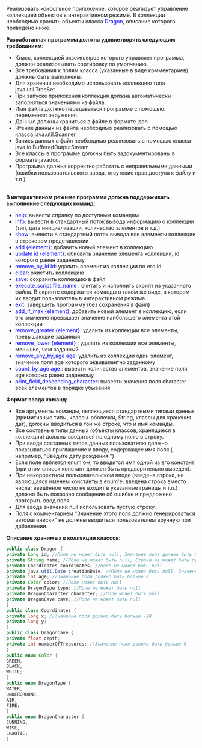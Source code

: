 Реализовать консольное приложение, которое реализует управление коллекцией объектов в интерактивном режиме. В коллекции
необходимо хранить объекты класса <span style="color:blue">Dragon</span>, описание которого приведено ниже.

**Разработанная программа должна удовлетворять следующим требованиям:**

- Класс, коллекцией экземпляров которого управляет программа, должен реализовывать сортировку по умолчанию.
- Все требования к полям класса (указанные в виде комментариев) должны быть выполнены.
- Для хранения необходимо использовать коллекцию типа java.util.TreeSet
- При запуске приложения коллекция должна автоматически заполняться значениями из файла.
- Имя файла должно передаваться программе с помощью: переменная окружения.
- Данные должны храниться в файле в формате json
- Чтение данных из файла необходимо реализовать с помощью класса java.util.Scanner
- Запись данных в файл необходимо реализовать с помощью класса java.io.BufferedOutputStream
- Все классы в программе должны быть задокументированы в формате javadoc.
- Программа должна корректно работать с неправильными данными (ошибки пользовательского ввода, отсутсвие прав доступа к
  файлу и т.п.).

\
**В интерактивном режиме программа должна поддерживать выполнение следующих команд:**

- <span style="color:blue">help</span>: вывести справку по доступным командам
- <span style="color:blue">info</span>: вывести в стандартный поток вывода информацию о коллекции (тип, дата
  инициализации, количество элементов и т.д.)
- <span style="color:blue">show</span>: вывести в стандартный поток вывода все элементы коллекции в строковом
  представлении
- <span style="color:blue">add {element}</span>: добавить новый элемент в коллекцию
- <span style="color:blue">update id {element}</span>: обновить значение элемента коллекции, id которого равен заданному
- <span style="color:blue">remove_by_id id</span>: удалить элемент из коллекции по его id
- <span style="color:blue">clear</span>: очистить коллекцию
- <span style="color:blue">save</span>: сохранить коллекцию в файл
- <span style="color:blue">execute_script file_name </span>: считать и исполнить скрипт из указанного файла. В скрипте
  содержатся команды в таком же виде, в котором их вводит пользователь в интерактивном режиме.
- <span style="color:blue">exit</span>: завершить программу (без сохранения в файл)
- <span style="color:blue">add_if_max {element}</span>: добавить новый элемент в коллекцию, если его значение превышает
  значение наибольшего элемента этой коллекции
- <span style="color:blue">remove_greater {element}</span>: удалить из коллекции все элементы, превышающие заданный
- <span style="color:blue">remove_lower {element} </span>: удалить из коллекции все элементы, меньшие, чем заданный
- <span style="color:blue">remove_any_by_age age</span>: удалить из коллекции один элемент, значение поля age которого
  эквивалентно заданному
- <span style="color:blue">count_by_age age </span>: вывести количество элементов, значение поля age которых равно
  заданному
- <span style="color:blue">print_field_descending_character</span>: вывести значения поля character всех элементов в
  порядке убывания

**Формат ввода команд:**

- Все аргументы команды, являющиеся стандартными типами данных (примитивные типы, классы-оболочки, String, классы для
  хранения дат), должны вводиться в той же строке, что и имя команды.
- Все составные типы данных (объекты классов, хранящиеся в коллекции) должны вводиться по одному полю в строку.
- При вводе составных типов данных пользователю должно показываться приглашение к вводу, содержащее имя поля (
  например, "Введите дату рождения:")
- Если поле является enum'ом, то вводится имя одной из его констант (при этом список констант должен быть предварительно
  выведен).
- При некорректном пользовательском вводе (введена строка, не являющаяся именем константы в enum'е; введена строка
  вместо числа; введённое число не входит в указанные границы и т.п.) должно быть показано сообщение об ошибке и
  предложено повторить ввод поля.
- Для ввода значений null использовать пустую строку.
- Поля с комментарием "Значение этого поля должно генерироваться автоматически" не должны вводиться пользователем
  вручную при добавлении.

**Описание хранимых в коллекции классов:**

```java
public class Dragon {
private Long id; //Поле не может быть null, Значение поля должно быть больше 0, Значение этого поля должно быть уникальным, Значение этого поля должно генерироваться автоматически
private String name; //Поле не может быть null, Строка не может быть пустой
private Coordinates coordinates; //Поле не может быть null
private java.util.Date creationDate; //Поле не может быть null, Значение этого поля должно генерироваться автоматически
private int age; //Значение поля должно быть больше 0
private Color color; //Поле может быть null
private DragonType type; //Поле не может быть null
private DragonCharacter character; //Поле может быть null
private DragonCave cave; //Поле не может быть null
}
public class Coordinates {
private long x; //Значение поля должно быть больше -28
private long y;
}
public class DragonCave {
private float depth;
private int numberOfTreasures; //Значение поля должно быть больше 0
}
public enum Color {
GREEN,
BLACK,
WHITE;
}
public enum DragonType {
WATER,
UNDERGROUND,
AIR,
FIRE;
}
public enum DragonCharacter {
CUNNING,
WISE,
CHAOTIC;
}
```